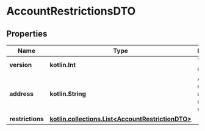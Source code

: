 
# AccountRestrictionsDTO

## Properties
Name | Type | Description | Notes
------------ | ------------- | ------------- | -------------
**version** | **kotlin.Int** | The version of the state | 
**address** | **kotlin.String** | Address encoded using a 32-character set. | 
**restrictions** | [**kotlin.collections.List&lt;AccountRestrictionDTO&gt;**](AccountRestrictionDTO.md) |  | 



